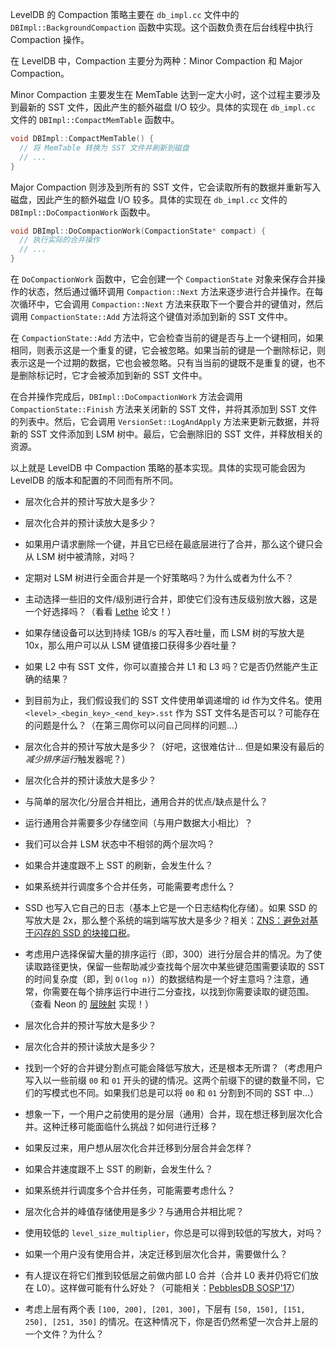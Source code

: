 


LevelDB 的 Compaction 策略主要在 `db_impl.cc` 文件中的 `DBImpl::BackgroundCompaction` 函数中实现。这个函数负责在后台线程中执行 Compaction 操作。

在 LevelDB 中，Compaction 主要分为两种：Minor Compaction 和 Major Compaction。

Minor Compaction 主要发生在 MemTable 达到一定大小时，这个过程主要涉及到最新的 SST 文件，因此产生的额外磁盘 I/O 较少。具体的实现在 `db_impl.cc` 文件的 `DBImpl::CompactMemTable` 函数中。

```cpp
void DBImpl::CompactMemTable() {
  // 将 MemTable 转换为 SST 文件并刷新到磁盘
  // ...
}
```

Major Compaction 则涉及到所有的 SST 文件，它会读取所有的数据并重新写入磁盘，因此产生的额外磁盘 I/O 较多。具体的实现在 `db_impl.cc` 文件的 `DBImpl::DoCompactionWork` 函数中。

```cpp
void DBImpl::DoCompactionWork(CompactionState* compact) {
  // 执行实际的合并操作
  // ...
}
```

在 `DoCompactionWork` 函数中，它会创建一个 `CompactionState` 对象来保存合并操作的状态，然后通过循环调用 `Compaction::Next` 方法来逐步进行合并操作。在每次循环中，它会调用 `Compaction::Next` 方法来获取下一个要合并的键值对，然后调用 `CompactionState::Add` 方法将这个键值对添加到新的 SST 文件中。

在 `CompactionState::Add` 方法中，它会检查当前的键是否与上一个键相同，如果相同，则表示这是一个重复的键，它会被忽略。如果当前的键是一个删除标记，则表示这是一个过期的数据，它也会被忽略。只有当当前的键既不是重复的键，也不是删除标记时，它才会被添加到新的 SST 文件中。

在合并操作完成后，`DBImpl::DoCompactionWork` 方法会调用 `CompactionState::Finish` 方法来关闭新的 SST 文件，并将其添加到 SST 文件的列表中。然后，它会调用 `VersionSet::LogAndApply` 方法来更新元数据，并将新的 SST 文件添加到 LSM 树中。最后，它会删除旧的 SST 文件，并释放相关的资源。

以上就是 LevelDB 中 Compaction 策略的基本实现。具体的实现可能会因为 LevelDB 的版本和配置的不同而有所不同。








* 层次化合并的预计写放大是多少？
* 层次化合并的预计读放大是多少？
* 如果用户请求删除一个键，并且它已经在最底层进行了合并，那么这个键只会从 LSM 树中被清除，对吗？
* 定期对 LSM 树进行全面合并是一个好策略吗？为什么或者为什么不？
* 主动选择一些旧的文件/级别进行合并，即使它们没有违反级别放大器，这是一个好选择吗？（看看 [Lethe](https://disc-projects.bu.edu/lethe/) 论文！）
* 如果存储设备可以达到持续 1GB/s 的写入吞吐量，而 LSM 树的写放大是 10x，那么用户可以从 LSM 键值接口获得多少吞吐量？
* 如果 L2 中有 SST 文件，你可以直接合并 L1 和 L3 吗？它是否仍然能产生正确的结果？
* 到目前为止，我们假设我们的 SST 文件使用单调递增的 id 作为文件名。使用 `<level>_<begin_key>_<end_key>.sst` 作为 SST 文件名是否可以？可能存在的问题是什么？（在第三周你可以问自己同样的问题...）



* 层次化合并的预计写放大是多少？（好吧，这很难估计... 但是如果没有最后的*减少排序运行*触发器呢？）
* 层次化合并的预计读放大是多少？
* 与简单的层次化/分层合并相比，通用合并的优点/缺点是什么？
* 运行通用合并需要多少存储空间（与用户数据大小相比）？
* 我们可以合并 LSM 状态中不相邻的两个层次吗？
* 如果合并速度跟不上 SST 的刷新，会发生什么？
* 如果系统并行调度多个合并任务，可能需要考虑什么？
* SSD 也写入它自己的日志（基本上它是一个日志结构化存储）。如果 SSD 的写放大是 2x，那么整个系统的端到端写放大是多少？相关：[ZNS：避免对基于闪存的 SSD 的块接口税](https://www.usenix.org/conference/atc21/presentation/bjorling)。
* 考虑用户选择保留大量的排序运行（即，300）进行分层合并的情况。为了使读取路径更快，保留一些帮助减少查找每个层次中某些键范围需要读取的 SST 的时间复杂度（即，到 `O(log n)`）的数据结构是一个好主意吗？注意，通常，你需要在每个排序运行中进行二分查找，以找到你需要读取的键范围。（查看 Neon 的 [层映射](https://neon.tech/blog/persistent-structures-in-neons-wal-indexing) 实现！）




* 层次化合并的预计写放大是多少？
* 层次化合并的预计读放大是多少？
* 找到一个好的合并键分割点可能会降低写放大，还是根本无所谓？（考虑用户写入以一些前缀 `00` 和 `01` 开头的键的情况。这两个前缀下的键的数量不同，它们的写模式也不同。如果我们总是可以将 `00` 和 `01` 分割到不同的 SST 中...）
* 想象一下，一个用户之前使用的是分层（通用）合并，现在想迁移到层次化合并。这种迁移可能面临什么挑战？如何进行迁移？
* 如果反过来，用户想从层次化合并迁移到分层合并会怎样？
* 如果合并速度跟不上 SST 的刷新，会发生什么？
* 如果系统并行调度多个合并任务，可能需要考虑什么？
* 层次化合并的峰值存储使用是多少？与通用合并相比呢？
* 使用较低的 `level_size_multiplier`，你总是可以得到较低的写放大，对吗？
* 如果一个用户没有使用合并，决定迁移到层次化合并，需要做什么？
* 有人提议在将它们推到较低层之前做内部 L0 合并（合并 L0 表并仍将它们放在 L0）。这样做可能有什么好处？（可能相关：[PebblesDB SOSP'17](https://www.cs.utexas.edu/~rak/papers/sosp17-pebblesdb.pdf)）
* 考虑上层有两个表 `[100, 200], [201, 300]`，下层有 `[50, 150], [151, 250], [251, 350]` 的情况。在这种情况下，你是否仍然希望一次合并上层的一个文件？为什么？


